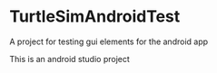 TurtleSimAndroidTest
====================

A project for testing gui elements for the android app

This is an android studio project
